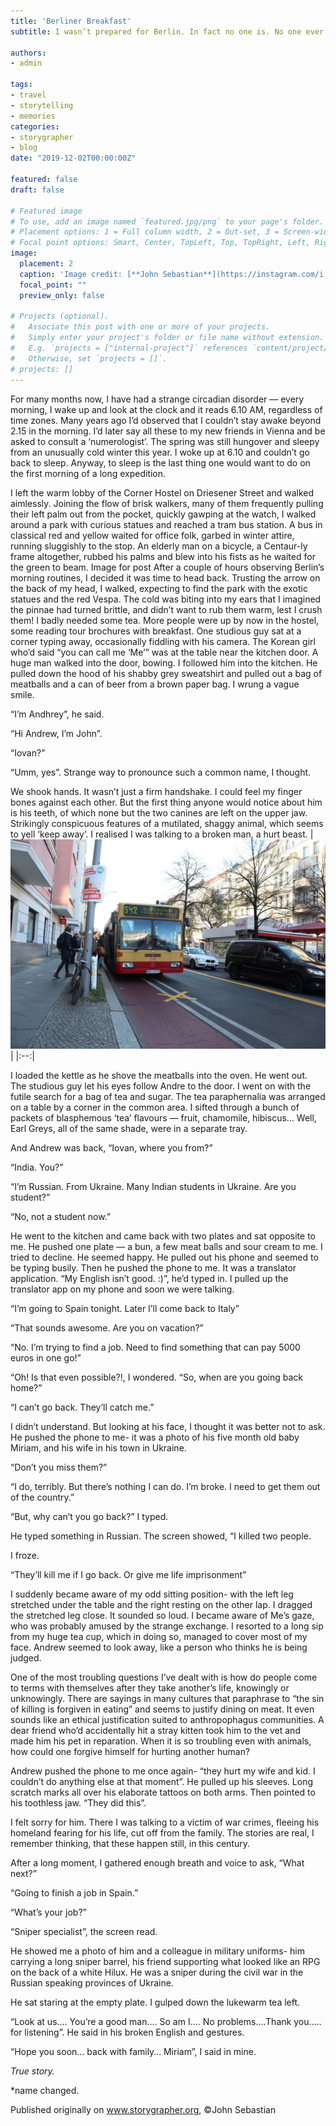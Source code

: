 ```yaml
---
title: 'Berliner Breakfast'
subtitle: I wasn’t prepared for Berlin. In fact no one is. No one ever was.

authors: 
- admin

tags:
- travel
- storytelling
- memories
categories:
- storygrapher
- blog
date: "2019-12-02T00:00:00Z"

featured: false
draft: false

# Featured image
# To use, add an image named `featured.jpg/png` to your page's folder.
# Placement options: 1 = Full column width, 2 = Out-set, 3 = Screen-width
# Focal point options: Smart, Center, TopLeft, Top, TopRight, Left, Right, BottomLeft, Bottom, BottomRight
image:
  placement: 2
  caption: 'Image credit: [**John Sebastian**](https://instagram.com/i.john.sebastian)'
  focal_point: ""
  preview_only: false

# Projects (optional).
#   Associate this post with one or more of your projects.
#   Simply enter your project's folder or file name without extension.
#   E.g. `projects = ["internal-project"]` references `content/project/deep-learning/index.md`.
#   Otherwise, set `projects = []`.
# projects: []
---
```

<div class=text-justify> 
For many months now, I have had a strange circadian disorder — every morning, I wake up and look at the clock and it reads 6.10 AM, regardless of time zones. Many years ago I’d observed that I couldn’t stay awake beyond 2.15 in the morning. I’d later say all these to my new friends in Vienna and be asked to consult a ‘numerologist’.
The spring was still hungover and sleepy from an unusually cold winter this year. I woke up at 6.10 and couldn’t go back to sleep. Anyway, to sleep is the last thing one would want to do on the first morning of a long expedition.

I left the warm lobby of the Corner Hostel on Driesener Street and walked aimlessly. Joining the flow of brisk walkers, many of them frequently pulling their left palm out from the pocket, quickly gawping at the watch, I walked around a park with curious statues and reached a tram bus station. A bus in classical red and yellow waited for office folk, garbed in winter attire, running sluggishly to the stop. An elderly man on a bicycle, a Centaur-ly frame altogether, rubbed his palms and blew into his fists as he waited for the green to beam.
Image for post
After a couple of hours observing Berlin’s morning routines, I decided it was time to head back. Trusting the arrow on the back of my head, I walked, expecting to find the park with the exotic statues and the red Vespa. The cold was biting into my ears that I imagined the pinnae had turned brittle, and didn’t want to rub them warm, lest I crush them! I badly needed some tea.
More people were up by now in the hostel, some reading tour brochures with breakfast. One studious guy sat at a corner typing away, occasionally fiddling with his camera. The Korean girl who’d said “you can call me ‘Me’” was at the table near the kitchen door. A huge man walked into the door, bowing. I followed him into the kitchen. He pulled down the hood of his shabby grey sweatshirt and pulled out a bag of meatballs and a can of beer from a brown paper bag. I wrung a vague smile.

“I’m Andhrey”, he said.

“Hi Andrew, I’m John”.

“Iovan?”

“Umm, yes”. Strange way to pronounce such a common name, I thought.

We shook hands. It wasn’t just a firm handshake. I could feel my finger bones against each other. But the first thing anyone would notice about him is his teeth, of which none but the two canines are left on the upper jaw. Strikingly conspicuous features of a mutilated, shaggy animal, which seems to yell ‘keep away’. I realised I was talking to a broken man, a hurt beast.
| ![**John Sebastian**](./berlin1.jpg) | 
 |:--:| 

I loaded the kettle as he shove the meatballs into the oven. He went out. The studious guy let his eyes follow Andre to the door. I went on with the futile search for a bag of tea and sugar. The tea paraphernalia was arranged on a table by a corner in the common area. I sifted through a bunch of packets of blasphemous ‘tea’ flavours — fruit, chamomile, hibiscus… Well, Earl Greys, all of the same shade, were in a separate tray.

And Andrew was back, “Iovan, where you from?”

“India. You?”

“I’m Russian. From Ukraine. Many Indian students in Ukraine. Are you student?”

“No, not a student now.”

He went to the kitchen and came back with two plates and sat opposite to me. He pushed one plate — a bun, a few meat balls and sour cream to me. I tried to decline. He seemed happy. He pulled out his phone and seemed to be typing busily. Then he pushed the phone to me. It was a translator application. “My English isn’t good. :)”, he’d typed in. I pulled up the translator app on my phone and soon we were talking.

“I’m going to Spain tonight. Later I’ll come back to Italy”

“That sounds awesome. Are you on vacation?”

“No. I’m trying to find a job. Need to find something that can pay 5000 euros in one go!”

“Oh! Is that even possible?!, I wondered. “So, when are you going back home?”

“I can’t go back. They’ll catch me.”

I didn’t understand. But looking at his face, I thought it was better not to ask. He pushed the phone to me- it was a photo of his five month old baby Miriam, and his wife in his town in Ukraine.

“Don’t you miss them?”

“I do, terribly. But there’s nothing I can do. I’m broke. I need to get them out of the country.”

“But, why can’t you go back?” I typed.

He typed something in Russian. The screen showed, “I killed two people.

I froze.

“They’ll kill me if I go back. Or give me life imprisonment”

I suddenly became aware of my odd sitting position- with the left leg stretched under the table and the right resting on the other lap. I dragged the stretched leg close. It sounded so loud. I became aware of Me’s gaze, who was probably amused by the strange exchange. I resorted to a long sip from my huge tea cup, which in doing so, managed to cover most of my face. Andrew seemed to look away, like a person who thinks he is being judged.

One of the most troubling questions I’ve dealt with is how do people come to terms with themselves after they take another’s life, knowingly or unknowingly. There are sayings in many cultures that paraphrase to “the sin of killing is forgiven in eating” and seems to justify dining on meat. It even sounds like an ethical justification suited to anthropophagus communities. A dear friend who’d accidentally hit a stray kitten took him to the vet and made him his pet in reparation. When it is so troubling even with animals, how could one forgive himself for hurting another human?

Andrew pushed the phone to me once again- “they hurt my wife and kid. I couldn’t do anything else at that moment”. He pulled up his sleeves. Long scratch marks all over his elaborate tattoos on both arms. Then pointed to his toothless jaw. “They did this”.

I felt sorry for him. There I was talking to a victim of war crimes, fleeing his homeland fearing for his life, cut off from the family. The stories are real, I remember thinking, that these happen still, in this century.

After a long moment, I gathered enough breath and voice to ask, “What next?”

“Going to finish a job in Spain.”

“What’s your job?”

“Sniper specialist”, the screen read.

He showed me a photo of him and a colleague in military uniforms- him carrying a long sniper barrel, his friend supporting what looked like an RPG on the back of a white Hilux. He was a sniper during the civil war in the Russian speaking provinces of Ukraine.

He sat staring at the empty plate. I gulped down the lukewarm tea left.

“Look at us…. You’re a good man…. So am I…. No problems….Thank you….. for listening”. He said in his broken English and gestures. 

“Hope you soon… back with family… Miriam”, I said in mine.

*True story.*

*name changed.

Published originally on www.storygrapher.org, ©John Sebastian

</div>